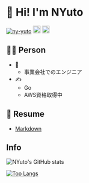 # 👋 Hi! I'm NYuto

<p align="left"> 
  <a href="https://github.com/ny-yuto/ny-yuto"><img src="https://komarev.com/ghpvc/?username=ny-yuto" alt="ny-yuto" /></a>
  <a href="https://github.com/ny-yuto"><img height="20" src="https://img.shields.io/github/followers/ny-yuto?label=follow&logo=github&style=flat" /></a>
  <a href="https://github.com/ny-yuto"><img height="20" src="https://img.shields.io/github/stars/ny-yuto?logo=github&style=flat" /></a>
</p>

## 🧑‍💻 Person

- 💼
  - 事業会社でのエンジニア
- ✍️
  - Go
  - AWS資格取得中

## 📝 Resume

- [Markdown](https://github.com/ny-yuto/ny-yuto/blob/main/docs/README.md)

## Info

![NYuto's GitHub stats](https://github-readme-stats-eight-rho-71.vercel.app/api?username=ny-yuto&count_private=true&show_icons=true&theme=dracula)

[![Top Langs](https://github-readme-stats-eight-rho-71.vercel.app/api/top-langs/?username=ny-yuto&hide=html,Tex)](https://github.com/ny-yuto/github-readme-stats)
